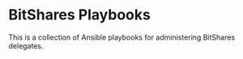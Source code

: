 # BitShares Playbooks
This is a collection of Ansible playbooks for administering BitShares delegates.
